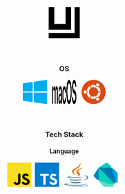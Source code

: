 <div align="center" >
    <img width="72" height="72"  src="https://github.com/ujon/ujon/blob/master/images/logo/ujon-v1.svg" />
</div>
<br/><br/>

<h3 align="center">OS</h3>

<div align="center">
    <img src="https://github.com/ujon/ujon/blob/master/images/os/windows.svg" alt="windows"  width="56" height="56" />
    &nbsp;    
    <img src="https://github.com/ujon/ujon/blob/master/images/os/macOS.svg" alt="macOS" width="56" height="56" />
    &nbsp; 
    <img src="https://github.com/ujon/ujon/blob/master/images/os/ubuntu.svg" alt="ubuntu" width="56" height="56" />
</div>
<br/><br/>

<h3 align="center">Tech Stack</h3>
<h4 align="center">Language</h4>

<div align="center">
    <img src="https://github.com/ujon/ujon/blob/master/images/tech-stack/javascript.svg" alt="javascript"  width="56" height="56" />
    &nbsp;<img src="https://github.com/ujon/ujon/blob/master/images/tech-stack/typescript.svg" alt="typescript"  width="56" height="56" />
    &nbsp;
    <img src="https://github.com/ujon/ujon/blob/master/images/tech-stack/java.svg" alt="java"  width="56" height="56" />
    &nbsp;
    <img src="https://github.com/ujon/ujon/blob/master/images/tech-stack/dart.svg" alt="dart"  width="56" height="56" />
    &nbsp;   
</div>
<br/>
